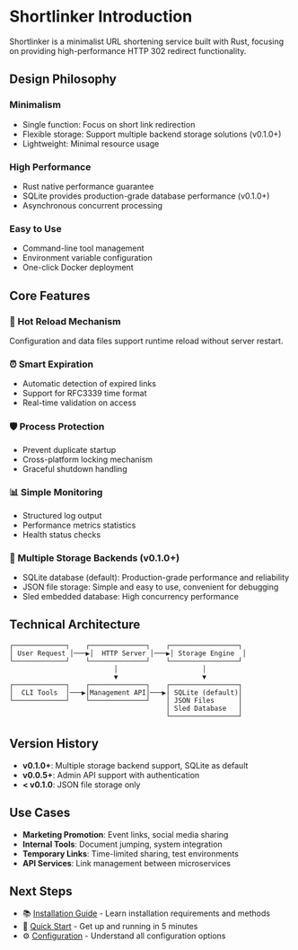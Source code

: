 # Shortlinker Introduction

Shortlinker is a minimalist URL shortening service built with Rust, focusing on providing high-performance HTTP 302 redirect functionality.

## Design Philosophy

### Minimalism
- Single function: Focus on short link redirection
- Flexible storage: Support multiple backend storage solutions (v0.1.0+)
- Lightweight: Minimal resource usage

### High Performance
- Rust native performance guarantee
- SQLite provides production-grade database performance (v0.1.0+)
- Asynchronous concurrent processing

### Easy to Use
- Command-line tool management
- Environment variable configuration
- One-click Docker deployment

## Core Features

### 🔄 Hot Reload Mechanism
Configuration and data files support runtime reload without server restart.

### ⏰ Smart Expiration
- Automatic detection of expired links
- Support for RFC3339 time format
- Real-time validation on access

### 🛡️ Process Protection
- Prevent duplicate startup
- Cross-platform locking mechanism
- Graceful shutdown handling

### 📊 Simple Monitoring
- Structured log output
- Performance metrics statistics
- Health status checks

### 💾 Multiple Storage Backends (v0.1.0+)
- SQLite database (default): Production-grade performance and reliability  
- JSON file storage: Simple and easy to use, convenient for debugging
- Sled embedded database: High concurrency performance

## Technical Architecture

```
┌─────────────┐    ┌──────────────┐    ┌─────────────────┐
│ User Request │───▶│  HTTP Server │───▶│ Storage Engine  │
└─────────────┘    └──────────────┘    └─────────────────┘
                          │                     │
                          ▼                     ▼
┌─────────────┐    ┌──────────────┐    ┌─────────────────┐
│  CLI Tools  │───▶│Management API│───▶│ SQLite (default)│
└─────────────┘    └──────────────┘    │ JSON Files      │
                                       │ Sled Database   │
                                       └─────────────────┘
```

## Version History

- **v0.1.0+**: Multiple storage backend support, SQLite as default
- **v0.0.5+**: Admin API support with authentication
- **< v0.1.0**: JSON file storage only

## Use Cases

- **Marketing Promotion**: Event links, social media sharing
- **Internal Tools**: Document jumping, system integration
- **Temporary Links**: Time-limited sharing, test environments
- **API Services**: Link management between microservices

## Next Steps

- 📚 [Installation Guide](/en/guide/installation) - Learn installation requirements and methods
- 🚀 [Quick Start](/en/guide/getting-started) - Get up and running in 5 minutes
- ⚙️ [Configuration](/en/config/) - Understand all configuration options
